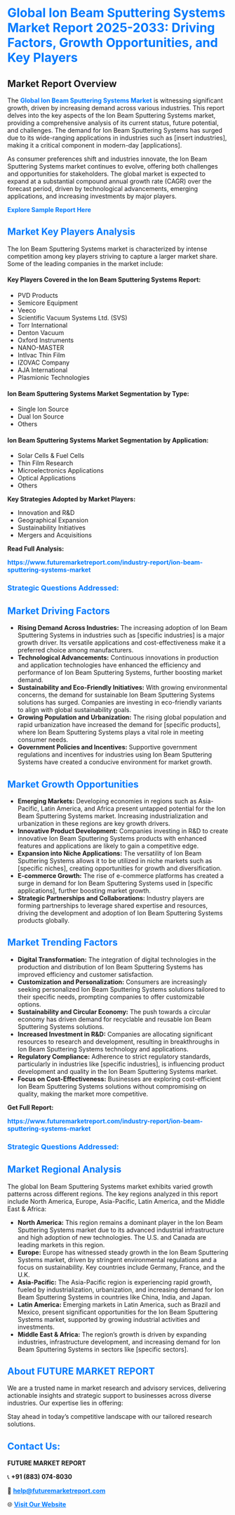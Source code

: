 <h1 style="color: #007BFF;">Global Ion Beam Sputtering Systems Market Report 2025-2033: Driving Factors, Growth Opportunities, and Key Players</h1>

<section id="overview">
<h2>Market Report Overview</h2>
<p>The <a href="https://www.futuremarketreport.com/industry-report/ion-beam-sputtering-systems-market" style="color: #007BFF; text-decoration: none;"><strong>Global Ion Beam Sputtering Systems Market</strong></a> is witnessing significant growth, driven by increasing demand across various industries. This report delves into the key aspects of the Ion Beam Sputtering Systems market, providing a comprehensive analysis of its current status, future potential, and challenges. The demand for Ion Beam Sputtering Systems has surged due to its wide-ranging applications in industries such as [insert industries], making it a critical component in modern-day [applications].</p>
<p>As consumer preferences shift and industries innovate, the Ion Beam Sputtering Systems market continues to evolve, offering both challenges and opportunities for stakeholders. The global market is expected to expand at a substantial compound annual growth rate (CAGR) over the forecast period, driven by technological advancements, emerging applications, and increasing investments by major players.</p>
</section>

<section id="overview">
<p><a href="https://www.futuremarketreport.com/request-sample/reportId=107117" style="color: #007BFF; text-decoration: none;"><strong>Explore Sample Report Here</strong></a></p>
</section>

<section id="key-players">
<h2 style="color: #007BFF;">Market Key Players Analysis</h2>
<p>The Ion Beam Sputtering Systems market is characterized by intense competition among key players striving to capture a larger market share. Some of the leading companies in the market include:</p>
<h4>Key Players Covered in the Ion Beam Sputtering Systems Report:</h4>
<ul><li>PVD Products</li><li>Semicore Equipment</li><li>Veeco</li><li>Scientific Vacuum Systems Ltd. (SVS)</li><li>Torr International</li><li>Denton Vacuum</li><li>Oxford Instruments</li><li>NANO-MASTER</li><li>Intlvac Thin Film</li><li>IZOVAC Company</li><li>AJA International</li><li>Plasmionic Technologies</li></ul>
<h4>Ion Beam Sputtering Systems Market Segmentation by Type:</h4>
<ul><li>Single Ion Source</li><li>Dual Ion Source</li><li>Others</li></ul>

<h4>Ion Beam Sputtering Systems Market Segmentation by Application:</h4>
<ul><li>Solar Cells &amp; Fuel Cells</li><li>Thin Film Research</li><li>Microelectronics Applications</li><li>Optical Applications</li><li>Others</li></ul>
<p><strong>Key Strategies Adopted by Market Players:</strong></p>
<ul>
<li>Innovation and R&D</li>
<li>Geographical Expansion</li>
<li>Sustainability Initiatives</li>
<li>Mergers and Acquisitions</li>
</ul>
</section>

<section>
<p><strong>Read Full Analysis: </strong></p><a href="https://www.futuremarketreport.com/industry-report/ion-beam-sputtering-systems-market" style="color: #007BFF; text-decoration: none;"><strong>https://www.futuremarketreport.com/industry-report/ion-beam-sputtering-systems-market</strong></a>
<h3 style="color: #007BFF;">Strategic Questions Addressed:</h3>
</section>

<section id="driving-factors">
<h2 style="color: #007BFF;">Market Driving Factors</h2>
<ul>
<li><strong>Rising Demand Across Industries:</strong> The increasing adoption of Ion Beam Sputtering Systems in industries such as [specific industries] is a major growth driver. Its versatile applications and cost-effectiveness make it a preferred choice among manufacturers.</li>
<li><strong>Technological Advancements:</strong> Continuous innovations in production and application technologies have enhanced the efficiency and performance of Ion Beam Sputtering Systems, further boosting market demand.</li>
<li><strong>Sustainability and Eco-Friendly Initiatives:</strong> With growing environmental concerns, the demand for sustainable Ion Beam Sputtering Systems solutions has surged. Companies are investing in eco-friendly variants to align with global sustainability goals.</li>
<li><strong>Growing Population and Urbanization:</strong> The rising global population and rapid urbanization have increased the demand for [specific products], where Ion Beam Sputtering Systems plays a vital role in meeting consumer needs.</li>
<li><strong>Government Policies and Incentives:</strong> Supportive government regulations and incentives for industries using Ion Beam Sputtering Systems have created a conducive environment for market growth.</li>
</ul>
</section>

<section id="growth-opportunities">
<h2 style="color: #007BFF;">Market Growth Opportunities</h2>
<ul>
<li><strong>Emerging Markets:</strong> Developing economies in regions such as Asia-Pacific, Latin America, and Africa present untapped potential for the Ion Beam Sputtering Systems market. Increasing industrialization and urbanization in these regions are key growth drivers.</li>
<li><strong>Innovative Product Development:</strong> Companies investing in R&D to create innovative Ion Beam Sputtering Systems products with enhanced features and applications are likely to gain a competitive edge.</li>
<li><strong>Expansion into Niche Applications:</strong> The versatility of Ion Beam Sputtering Systems allows it to be utilized in niche markets such as [specific niches], creating opportunities for growth and diversification.</li>
<li><strong>E-commerce Growth:</strong> The rise of e-commerce platforms has created a surge in demand for Ion Beam Sputtering Systems used in [specific applications], further boosting market growth.</li>
<li><strong>Strategic Partnerships and Collaborations:</strong> Industry players are forming partnerships to leverage shared expertise and resources, driving the development and adoption of Ion Beam Sputtering Systems products globally.</li>
</ul>
</section>

<section id="trending-factors">
<h2 style="color: #007BFF;">Market Trending Factors</h2>
<ul>
<li><strong>Digital Transformation:</strong> The integration of digital technologies in the production and distribution of Ion Beam Sputtering Systems has improved efficiency and customer satisfaction.</li>
<li><strong>Customization and Personalization:</strong> Consumers are increasingly seeking personalized Ion Beam Sputtering Systems solutions tailored to their specific needs, prompting companies to offer customizable options.</li>
<li><strong>Sustainability and Circular Economy:</strong> The push towards a circular economy has driven demand for recyclable and reusable Ion Beam Sputtering Systems solutions.</li>
<li><strong>Increased Investment in R&D:</strong> Companies are allocating significant resources to research and development, resulting in breakthroughs in Ion Beam Sputtering Systems technology and applications.</li>
<li><strong>Regulatory Compliance:</strong> Adherence to strict regulatory standards, particularly in industries like [specific industries], is influencing product development and quality in the Ion Beam Sputtering Systems market.</li>
<li><strong>Focus on Cost-Effectiveness:</strong> Businesses are exploring cost-efficient Ion Beam Sputtering Systems solutions without compromising on quality, making the market more competitive.</li>
</ul>
</section>

<section>
<p><strong>Get Full Report: </strong></p><a href="https://www.futuremarketreport.com/industry-report/ion-beam-sputtering-systems-market" style="color: #007BFF; text-decoration: none;"><strong>https://www.futuremarketreport.com/industry-report/ion-beam-sputtering-systems-market</strong></a>
<h3 style="color: #007BFF;">Strategic Questions Addressed:</h3>
</section>


<section id="regional-analysis">
<h2 style="color: #007BFF;">Market Regional Analysis</h2>
<p>The global Ion Beam Sputtering Systems market exhibits varied growth patterns across different regions. The key regions analyzed in this report include North America, Europe, Asia-Pacific, Latin America, and the Middle East & Africa:</p>
<ul>
<li><strong>North America:</strong> This region remains a dominant player in the Ion Beam Sputtering Systems market due to its advanced industrial infrastructure and high adoption of new technologies. The U.S. and Canada are leading markets in this region.</li>
<li><strong>Europe:</strong> Europe has witnessed steady growth in the Ion Beam Sputtering Systems market, driven by stringent environmental regulations and a focus on sustainability. Key countries include Germany, France, and the U.K.</li>
<li><strong>Asia-Pacific:</strong> The Asia-Pacific region is experiencing rapid growth, fueled by industrialization, urbanization, and increasing demand for Ion Beam Sputtering Systems in countries like China, India, and Japan.</li>
<li><strong>Latin America:</strong> Emerging markets in Latin America, such as Brazil and Mexico, present significant opportunities for the Ion Beam Sputtering Systems market, supported by growing industrial activities and investments.</li>
<li><strong>Middle East & Africa:</strong> The region’s growth is driven by expanding industries, infrastructure development, and increasing demand for Ion Beam Sputtering Systems in sectors like [specific sectors].</li>
</ul>
</section>

<footer>
<h2 style="color: #007BFF;">About FUTURE MARKET REPORT</h2>
<p>We are a trusted name in market research and advisory services, delivering actionable insights and strategic support to businesses across diverse industries. Our expertise lies in offering:</p>

<p>Stay ahead in today’s competitive landscape with our tailored research solutions.</p>

<h2 style="color: #007BFF;">Contact Us:</h2>
<p><strong>FUTURE MARKET REPORT</strong></p>
<p>📞 <strong>+91 (883) 074-8030</strong></p>
<p>📧 <strong><a href="mailto:help@futuremarketreport.com" style="color: #007BFF;">help@futuremarketreport.com</a></strong></p>
<p>🌐 <strong><a href="https://www.futuremarketreport.com/" style="color: #007BFF;">Visit Our Website</a></strong></p>
</footer>